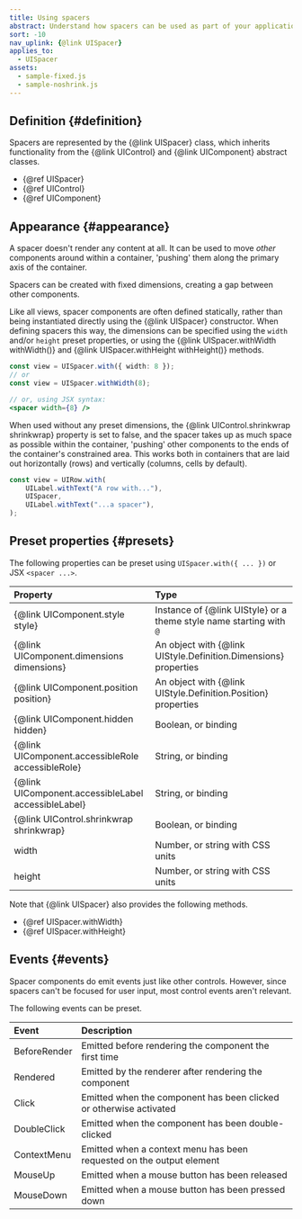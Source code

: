 ```yaml
---
title: Using spacers
abstract: Understand how spacers can be used as part of your application UI
sort: -10
nav_uplink: {@link UISpacer}
applies_to:
  - UISpacer
assets:
  - sample-fixed.js
  - sample-noshrink.js
---
```


## Definition {#definition}

Spacers are represented by the {@link UISpacer} class, which inherits functionality from the {@link UIControl} and {@link UIComponent} abstract classes.

- {@ref UISpacer}
- {@ref UIControl}
- {@ref UIComponent}

## Appearance {#appearance}

A spacer doesn't render any content at all. It can be used to move _other_ components around within a container, 'pushing' them along the primary axis of the container.

Spacers can be created with fixed dimensions, creating a gap between other components.

<!--{{iframesample js="./sample-fixed.js"}}-->

Like all views, spacer components are often defined statically, rather than being instantiated directly using the {@link UISpacer} constructor. When defining spacers this way, the dimensions can be specified using the `width` and/or `height` preset properties, or using the {@link UISpacer.withWidth withWidth()} and {@link UISpacer.withHeight withHeight()} methods.

```ts
const view = UISpacer.with({ width: 8 });
// or
const view = UISpacer.withWidth(8);
```

```jsx
// or, using JSX syntax:
<spacer width={8} />
```

When used without any preset dimensions, the {@link UIControl.shrinkwrap shrinkwrap} property is set to false, and the spacer takes up as much space as possible within the container, 'pushing' other components to the ends of the container's constrained area. This works both in containers that are laid out horizontally (rows) and vertically (columns, cells by default).

<!--{{iframesample js="./sample-noshrink.js" short }}-->

```ts
const view = UIRow.with(
	UILabel.withText("A row with..."),
	UISpacer,
	UILabel.withText("...a spacer"),
);
```

## Preset properties {#presets}

The following properties can be preset using `UISpacer.with({ ... })` or JSX `<spacer ...>`.

| Property                                            | Type                                                                |
| :-------------------------------------------------- | :------------------------------------------------------------------ |
| {@link UIComponent.style style}                     | Instance of {@link UIStyle} or a theme style name starting with `@` |
| {@link UIComponent.dimensions dimensions}           | An object with {@link UIStyle.Definition.Dimensions} properties     |
| {@link UIComponent.position position}               | An object with {@link UIStyle.Definition.Position} properties       |
| {@link UIComponent.hidden hidden}                   | Boolean, or binding                                                 |
| {@link UIComponent.accessibleRole accessibleRole}   | String, or binding                                                  |
| {@link UIComponent.accessibleLabel accessibleLabel} | String, or binding                                                  |
| {@link UIControl.shrinkwrap shrinkwrap}             | Boolean, or binding                                                 |
| width                                               | Number, or string with CSS units                                    |
| height                                              | Number, or string with CSS units                                    |

Note that {@link UISpacer} also provides the following methods.

- {@ref UISpacer.withWidth}
- {@ref UISpacer.withHeight}

## Events {#events}

Spacer components do emit events just like other controls. However, since spacers can't be focused for user input, most control events aren't relevant.

The following events can be preset.

| Event        | Description                                                          |
| :----------- | :------------------------------------------------------------------- |
| BeforeRender | Emitted before rendering the component the first time                |
| Rendered     | Emitted by the renderer after rendering the component                |
| Click        | Emitted when the component has been clicked or otherwise activated   |
| DoubleClick  | Emitted when the component has been double-clicked                   |
| ContextMenu  | Emitted when a context menu has been requested on the output element |
| MouseUp      | Emitted when a mouse button has been released                        |
| MouseDown    | Emitted when a mouse button has been pressed down                    |
